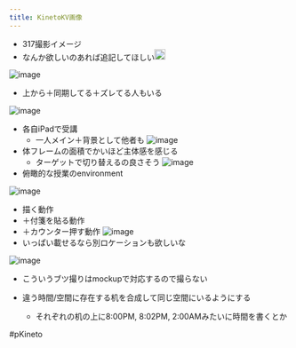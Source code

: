 ```yaml
---
title: KinetoKV画像
---
```


* 317撮影イメージ
* なんか欲しいのあれば追記してほしい<img src='https://scrapbox.io/api/pages/blu3mo-public/blu3mo/icon' alt='blu3mo.icon' height="19.5"/>

![image](https://gyazo.com/af6a515b3de8470ffae03879dc921bcd/thumb/1000)

* 上から＋同期してる＋ズレてる人もいる

![image](https://gyazo.com/d42471998a4b8cdf62f73e904c437d85/thumb/1000)

* 各自iPadで受講
  * 一人メイン＋背景として他者も
    ![image](https://gyazo.com/1bc1fede0bf550f59f60b3f3fa9ae48c/thumb/1000)
* 体フレームの面積でかいほど主体感を感じる
  * ターゲットで切り替えるの良さそう
    ![image](https://gyazo.com/2b3994e3c1754f6e0df7ff24a8cf9c6c/thumb/1000)
* 俯瞰的な授業のenvironment

![image](https://gyazo.com/02720840c51b53f0eaa60fc6d49f9edc/thumb/1000)

* 描く動作
* ＋付箋を貼る動作
* ＋カウンター押す動作
  ![image](https://gyazo.com/e10f518645f82e36a1ef93608f676b72/thumb/1000)
* いっぱい載せるなら別ロケーションも欲しいな

![image](https://gyazo.com/4944ed9bedd234e863904dd8d2945471/thumb/1000)

* こういうブツ撮りはmockupで対応するので撮らない

* 違う時間/空間に存在する机を合成して同じ空間にいるようにする
  
  * それぞれの机の上に8:00PM, 8:02PM, 2:00AMみたいに時間を書くとか

\#pKineto
